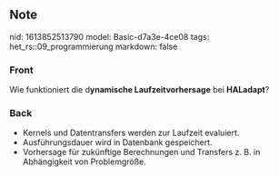 ## Note
nid: 1613852513790
model: Basic-d7a3e-4ce08
tags: het_rs::09_programmierung
markdown: false

### Front
Wie funktioniert die d<b>ynamische Laufzeitvorhersage</b> bei
<b>HALadapt</b>?

### Back
<div>
  <div>
    <ul>
      <li>Kernels und Datentransfers werden zur Laufzeit evaluiert.
      <li>Ausführungsdauer wird in Datenbank gespeichert.
      <li>Vorhersage für zukünftige Berechnungen und Transfers z.
      B. in Abhängigkeit von Problemgröße.
    </ul>
  </div>
</div>
